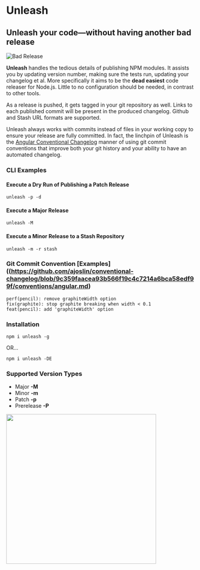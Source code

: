 # Unleash

## Unleash your code—without having another bad release

![Bad Release](https://c1.staticflickr.com/3/2355/2417329091_b31158ce8c.jpg)

**Unleash** handles the tedious details of publishing NPM modules. It assists you by updating version number, making sure the tests run, updating your changelog et al. More specifically it aims to be the **dead easiest** code releaser for Node.js. Little to no configuration should be needed, in contrast to other tools.

As a release is pushed, it gets tagged in your git repository as well. Links to each published commit will be present in the produced changelog. Github and Stash URL formats are supported.

Unleash always works with commits instead of files in your working copy to ensure your release are fully committed. In fact, the linchpin of Unleash is the [Angular Conventional Changelog](https://github.com/ajoslin/conventional-changelog/blob/9c359faacea93b566f19c4c7214a6bca58edf99f/conventions/angular.md) manner of using git commit conventions that improve both your git history and your ability to have an automated changelog. 

### CLI Examples
#### Execute a Dry Run of Publishing a Patch Release
```
unleash -p -d
```
#### Execute a Major Release
```
unleash -M
```
#### Execute a Minor Release to a Stash Repository
```
unleash -m -r stash
```

### Git Commit Convention [Examples]((https://github.com/ajoslin/conventional-changelog/blob/9c359faacea93b566f19c4c7214a6bca58edf99f/conventions/angular.md)
```
perf(pencil): remove graphiteWidth option
fix(graphite): stop graphite breaking when width < 0.1
feat(pencil): add 'graphiteWidth' option
```

### Installation

```
npm i unleash -g
```
OR...
```
npm i unleash -DE
```

### Supported Version Types
* Major **-M**
* Minor **-m**
* Patch **-p**
* Prerelease **-P**

<img src="https://c2.staticflickr.com/4/3738/11674920374_34acde064b_b.jpg" width="400">